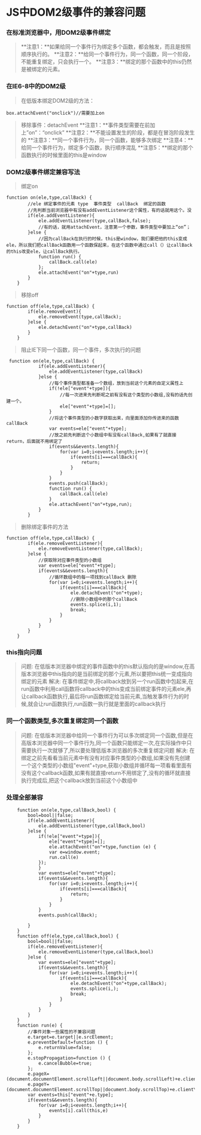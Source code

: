 # JS中DOM2级事件的兼容问题

### 在标准浏览器中，用DOM2级事件绑定
>**注意1：**如果给同一个事件行为绑定多个函数，都会触发，而且是按照顺序执行的。
>**注意2：**给同一个事件行为，同一个函数，同一个阶段，不能重复绑定，只会执行一个。
>**注意3：**绑定的那个函数中的this仍然是被绑定的元素。
### 在IE6-8中的DOM2级
>在低版本绑定DOM2级的方法：
```
box.attachEvent("onclick")//需要加上on
```
>移除事件：detachEvent
>**注意1：**事件类型需要在前加上”on”：“onclick”
>**注意2：**不能设置发生的阶段，都是在冒泡阶段发生的
>**注意3：**同一个事件行为，同一个函数，能够多次绑定
>**注意4：**给同一个事件行为，绑定多个函数，执行顺序混乱
>**注意5：**绑定的那个函数执行的时候里面的this是window

### DOM2级事件绑定兼容写法
>绑定on
```
function on(ele,type,callBack) {
        //ele 绑定事件的元素 type  事件类型  callBack  绑定的函数
        //先判断当前浏览器中有没有addEventListener这个属性，有的话就用这个。没
        if(ele.addEventListener){
            ele.addEventListener(type,callBack,false);
            //有的话，就用attachEvent，注意第一个参数，事件类型中要加上“on”；
        }else {
            //因为callBack在执行的时候，this是window，我们要把他的this变成ele，所以我们把callBack函数用一个函数保起来，在这个函数中通过call（）让callBack的this改变ele，让callBack执行。
            function run() {
                callBack.call(ele)
            };
            ele.attachEvent("on"+type,run)
        }
    }
```
>移除off
```
function off(ele,type,callBack) {
        if(ele.removeEvent){
            ele.removeEvent(type,callBack);
        }else {
            ele.detachEvent("on"+type,callBack)
        }
    }
```
>阻止IE下同一个函数，同一个事件，多次执行的问题
```
 function on(ele,type,callBack) {
            if(ele.addEventListener){
                ele.addEventListener(type,callBack)
            }else {
                //每个事件类型都准备一个数组，放到当前这个元素的自定义属性上
                if(!ele["event"+type]){
                    //每一次进来先判断呢之前有没有这个类型的小数组,没有的话先创建一个。
                    ele["event"+type]=[];
                }
                //将这个事件类型的小数字获取出来，向里面添加你传进来的函数callBack
                var events=ele["event"+type];
                //放之前先判断这个小数组中有没有callBack,如果有了就直接return，后面就不用绑定了
                if(events&&events.length){
                    for(var i=0;i<events.length;i++){
                        if(events[i]===callBack){
                            return;
                        }
                    }
                }
                events.push(callBack);
                function run() {
                    callBack.call(ele)
                }
                ele.attachEvent("on"+type,run);
            }
        }
```
>删除绑定事件的方法
```
function off(ele,type,callBack) {
        if(ele.removeEventListener){
            ele.removeEventListener(type,callBack);
        }else {
            //获取除对应事件类型的小数组
            var events=ele["event"+type];
            if(events&&events.length){
                //循环数组中的每一项找到callBack 删除
                for(var i=0;i<events.length;i++){
                    if(events[i]===callBack){
                        ele.detachEvent("on"+type);
                        //删除小数组中的那个callBack
                        events.splice(i,1);
                        break;
                    }
                }
            }
        }
    }
```
### this指向问题
>问题:
>在低版本浏览器中绑定的事件函数中的this默认指向的是window,在高版本浏览器中this指向的是当前绑定的那个元素,所以要把this统一变成指向绑定的元素
>解决:
>在事件绑定中,将callback放到另一个run函数中包起来,在run函数中利用call函数将callback中的this变成当前绑定事件的元素ele,再让callback函数执行,最后将run函数绑定给当前元素,当触发事件行为的时候,就会让run函数执行,run函数一执行就是里面的callback执行
### 同一个函数类型,多次重复绑定同一个函数
>问题:
>在低版本浏览器中给同一个事件行为可以多次绑定同一个函数,但是在高版本浏览器中同一个事件行为,同一个函数只能绑定一次,在实际操作中只需要执行一次就够了,所以要处理低版本浏览器的多次重复绑定问题
>解决:
>在绑定之前先看看当前元素中有没有对应事件类型的小数组,如果没有先创建一个这个类型的小数组"event"+type,获取小数组并循环每一项看看里面有没有这个callback函数,如果有就直接return不用绑定了,没有的循环就直接执行完成后,把这个callback放到当前这个小数组中

### 处理全部兼容
```
    function on(ele,type,callBack,bool) {
        bool=bool||false;
        if(ele.addEventListener){
            ele.addEventListener(type,callBack,bool)
        }else {
            if(!ele["event"+type]){
                ele["event"+type]=[];
                ele.attachEvent("on"+type,function (e) {
                var e=window.event;
                run.call(e)
            });
            }
            var events=ele["event"+type];
            if(events&&events.length){
                for(var i=0;i<events.length;i++){
                    if(events[i]===callBack){
                        return;
                    }
                }
            }
            events.push(callBack);
            
        }
    }
    function off(ele,type,callBack,bool) {
        bool=bool||false;
        if(ele.removeEventListener){
            ele.removeEventListener(type,callBack,bool)
        }else {
            var events=ele["event"+type];
            if(events&&events.length){
                for(var i=0;i<events.length;i++){
                    if(events[i]===callBack){
                        ele.detachEvent("on"+type,callBack);
                        events.splice(i,);
                        break;
                    }
                }
            }
        }
    }
    function run(e) {
        //事件对象一些属性的不兼容问题
        e.target=e.target||e.srcElement;
        e.preventDefault=function () {
            e.returnValue=false;
        };
        e.stopPropagation=function () {
            e.cancelBubble=true;
        };
        e.pageX=(document.documentElement.scrollLeft||document.body.scrollLeft)+e.clientX;
        e.pageY=(document.documentElement.scrollTop||document.body.scrollTop)+e.clientY;
        var events=this["event"+e.type];
        if(events&&events.length){
            for(var i=0;i<events.length;i++){
                events[i].call(this,e)
            }
        }
    }
```
